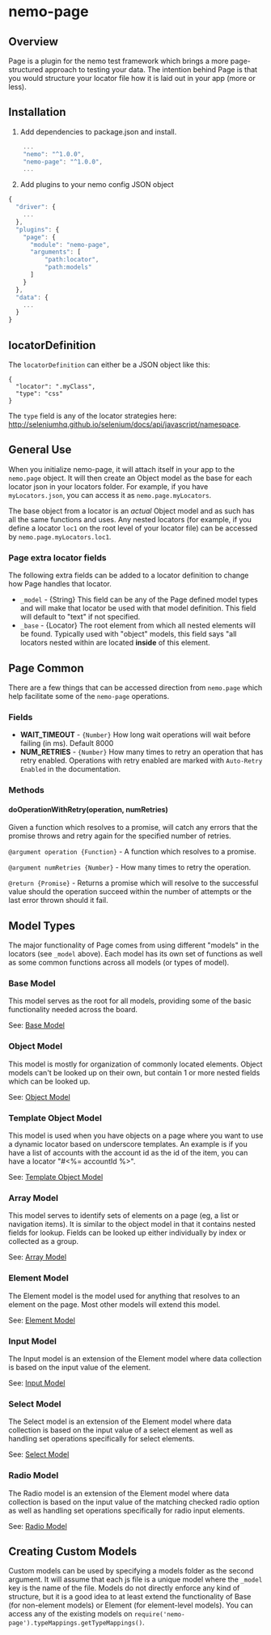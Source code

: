# nemo-page

## Overview
Page is a plugin for the nemo test framework which brings a more page-structured approach to testing your data. The intention behind Page is that you would structure your locator file how it is laid out in your app (more or less).

## Installation

1. Add dependencies to package.json and install.

```javascript
	...
    "nemo": "^1.0.0",
    "nemo-page": "^1.0.0",
	...
```

2. Add plugins to your nemo config JSON object

```javascript
{
  "driver": {
    ...
  },
  "plugins": {
    "page": {
      "module": "nemo-page",
      "arguments": [
          "path:locator",
          "path:models"
      ]
    }
  },
  "data": {
    ...
  }
}
```

## locatorDefinition

The `locatorDefinition` can either be a JSON object like this:

```
{
  "locator": ".myClass",
  "type": "css"
}
```

The `type` field is any of the locator strategies here: http://seleniumhq.github.io/selenium/docs/api/javascript/namespace.

## General Use
When you initialize nemo-page, it will attach itself in your app to the `nemo.page` object. It will then create an Object model as the base for each locator json in your locators folder. For example, if you have `myLocators.json`, you can access it as `nemo.page.myLocators`.

The base object from a locator is an *actual* Object model and as such has all the same functions and uses. Any nested locators (for example, if you define a locator `loc1` on the root level of your locator file) can be accessed by `nemo.page.myLocators.loc1`.

### Page extra locator fields
The following extra fields can be added to a locator definition to change how Page handles that locator.

* `_model` - {String} This field can be any of the Page defined model types and will make that locator be used with that model definition. This field will default to "text" if not specified.
* `_base` - {Locator} The root element from which all nested elements will be found. Typically used with "object" models, this field says "all locators nested within are located **inside** of this element.

## Page Common
There are a few things that can be accessed direction from `nemo.page` which help facilitate some of the `nemo-page` operations.

### Fields

* **WAIT_TIMEOUT** - `{Number}` How long wait operations will wait before failing (in ms). Default 8000
* **NUM_RETRIES** - `{Number}` How many times to retry an operation that has retry enabled. Operations with retry enabled are marked with `Auto-Retry Enabled` in the documentation.

### Methods

#### doOperationWithRetry(operation, numRetries)
Given a function which resolves to a promise, will catch any errors that the promise throws and retry again for the specified number of retries.

`@argument operation {Function}` - A function which resolves to a promise.

`@argument numRetries {Number}` - How many times to retry the operation.

`@return {Promise}` - Returns a promise which will resolve to the successful value should the operation succeed within the number of attempts or the last error thrown should it fail.

## Model Types
The major functionality of Page comes from using different "models" in the locators (see `_model` above). Each model has its own set of functions as well as some common functions across all models (or types of model).

### Base Model
This model serves as the root for all models, providing some of the basic functionality needed across the board.

See: [Base Model](documentation/models/base.md)

### Object Model
This model is mostly for organization of commonly located elements. Object models can't be looked up on their own, but contain 1 or more nested fields which can be looked up.

See: [Object Model](documentation/models/object.md)

### Template Object Model
This model is used when you have objects on a page where you want to use a dynamic locator based on underscore templates. An example is if you have a list of accounts with the account id as the id of the item, you can have a locator "#<%= accountId %>".

See: [Template Object Model](documentation/models/template-object.md)

### Array Model
This model serves to identify sets of elements on a page (eg, a list or navigation items). It is similar to the object model in that it contains nested fields for lookup. Fields can be looked up either individually by index or collected as a group.

See: [Array Model](documentation/models/array.md)

### Element Model
The Element model is the model used for anything that resolves to an element on the page. Most other models will extend this model.

See: [Element Model](documentation/models/element.md)

### Input Model
The Input model is an extension of the Element model where data collection is based on the input value of the element.

See: [Input Model](documentation/models/input.md)

### Select Model
The Select model is an extension of the Element model where data collection is based on the input value of a select element as well as handling set operations specifically for select elements.

See: [Select Model](documentation/models/select.md)

### Radio Model
The Radio model is an extension of the Element model where data collection is based on the input value of the matching checked radio option as well as handling set operations specifically for radio input elements.

See: [Radio Model](documentation/models/radio.md)

## Creating Custom Models

Custom models can be used by specifying a models folder as the second argument. It will assume that each js file is a unique model where the `_model` key is the name of the file. Models do not directly enforce any kind of structure, but it is a good idea to at least extend the functionality of Base (for non-element models) or Element (for element-level models). You can access any of the existing models on `require('nemo-page').typeMappings.getTypeMappings()`.
